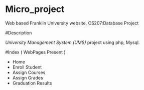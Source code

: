 Micro_project
=============

Web based Franklin University website, CS207:Database Project

#Description

*University Management System (UMS)* project using php, Mysql.

#Index ( WebPages Present )
- Home
- Enroll Student
- Assign Courses
- Assign Grades
- Graduation Results
